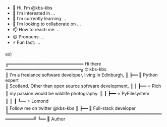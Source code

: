 - 👋 Hi, I’m @kbs-kbs
- 👀 I’m interested in ...
- 🌱 I’m currently learning ...
- 💞️ I’m looking to collaborate on ...
- 📫 How to reach me ...
- 😄 Pronouns: ...
- ⚡ Fun fact: ...

<!---
kbs-kbs/kbs-kbs is a ✨ special ✨ repository because its `README.md` (this file) appears on your GitHub profile.
You can click the Preview link to take a look at your changes.
--->

ex)

╔════════════════════════ Hi there ════════════════════════╗ 🤓 kbs-kbs            
║ I'm a freelance software developer, living in Edinburgh, ║ ┣━━ 🐍 Python expert       
║ Scotland. Other than open source software development,   ║ ┃   ┣━━ ⭐ Rich            
║ my passion would be wildlife photography.                ║ ┃   ┣━━ ⭐ PyFilesystem    
║                                                          ║ ┃   ┗━━ ⭐ Lomond          
║ Follow me on twitter @kbs-kbs                            ║ ┣━━ 🔧 Full-stack developer
╚══════════════════════════════════════════════════════════╝ ┗━━ 📘 Author              

